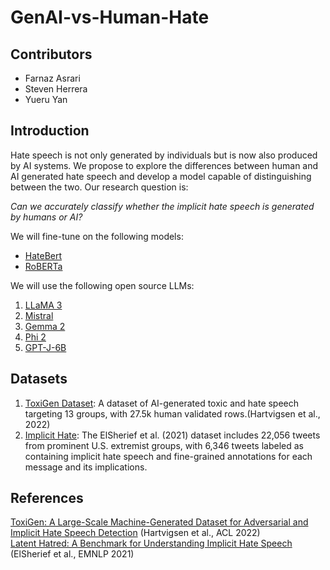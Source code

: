 # GenAI-vs-Human-Hate

## Contributors
* Farnaz Asrari
* Steven Herrera
* Yueru Yan

## Introduction
Hate speech is not only generated by individuals but is now also produced by AI systems. We propose to explore the differences between human and AI generated hate speech and develop a model capable of distinguishing between the two. Our research question is:

_Can we accurately classify whether the implicit hate speech is generated by humans or AI?_

We will fine-tune on the following models:
* [HateBert](https://huggingface.co/GroNLP/hateBERT)
* [RoBERTa](https://huggingface.co/FacebookAI/roberta-base)

We will use the following open source LLMs:
1. [LLaMA 3](https://huggingface.co/meta-llama/Meta-Llama-3-8B)
2. [Mistral](https://huggingface.co/mistralai/Mistral-7B-v0.3)
3. [Gemma 2](https://huggingface.co/google/gemma-2-27b)
4. [Phi 2](https://huggingface.co/microsoft/phi-2)
5. [GPT-J-6B](https://huggingface.co/EleutherAI/gpt-j-6b)

## Datasets
1. [ToxiGen Dataset](https://arxiv.org/abs/2203.09509): A dataset of AI-generated toxic and hate speech targeting 13 groups, with 27.5k human validated rows.(Hartvigsen et al., 2022)
2. [Implicit Hate](https://paperswithcode.com/dataset/implicit-hate): The ElSherief et al. (2021) dataset includes 22,056 tweets from prominent U.S. extremist groups, with 6,346 tweets labeled as containing implicit hate speech and fine-grained annotations for each message and its implications.

## References
[ToxiGen: A Large-Scale Machine-Generated Dataset for Adversarial and Implicit Hate Speech Detection](https://aclanthology.org/2022.acl-long.234) (Hartvigsen et al., ACL 2022)<br/>
[Latent Hatred: A Benchmark for Understanding Implicit Hate Speech](https://aclanthology.org/2021.emnlp-main.29) (ElSherief et al., EMNLP 2021)<br/>
